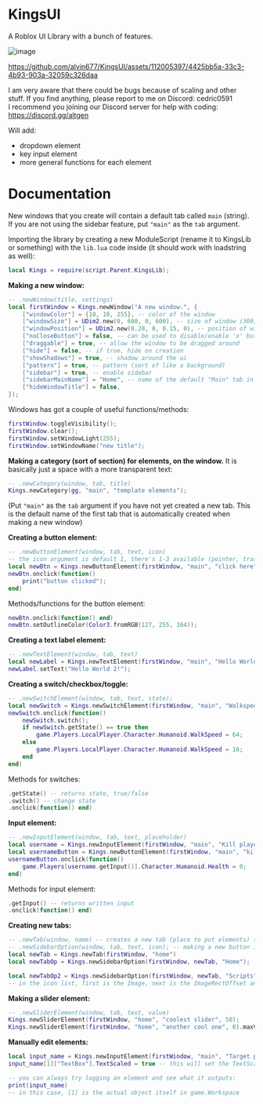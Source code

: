 # KingsUI
A Roblox UI Library with a bunch of features.

![image](https://github.com/alvin677/KingsUI/assets/112005397/e43274c4-2575-44a2-b8df-0187ad4169d3) <br />


https://github.com/alvin677/KingsUI/assets/112005397/4425bb5a-33c3-4b93-903a-32059c326daa




I am very aware that there could be bugs because of scaling and other stuff. If you find anything, please report to me on Discord: cedric0591 <br />
I recommend you joining our Discord server for help with coding: https://discord.gg/altgen

Will add:

* dropdown element
* key input element
* more general functions for each element

# Documentation

New windows that you create will contain a default tab called `main` (string). <br />
If you are not using the sidebar feature, put `"main"` as the `tab` argument.

Importing the library by creating a new ModuleScript (rename it to KingsLib or something) with the `lib.lua` code inside (it should work with loadstring as well):
```lua
local Kings = require(script.Parent.KingsLib);
```

**Making a new window:**
```lua
-- .newWindow(title, settings)
local firstWindow = Kings.newWindow("A new window.", {
	["windowColor"] = {10, 10, 255}, -- color of the window
	["windowSize"] = UDim2.new(0, 600, 0, 600), -- size of window (300, 400 is defualt)
	["windowPosition"] = UDim2.new(0.20, 0, 0.15, 0), -- position of window
	["noCloseButton"] = false, -- can be used to disable/enable 'x' button
	["draggable"] = true, -- allow the window to be dragged around
  	["hide"] = false, -- if true, hide on creation
	["showShadows"] = true, -- shadow around the ui
	["pattern"] = true, -- pattern (sort of like a background)
	["sidebar"] = true, -- enable sidebar
	["sidebarMainName"] = "Home", -- name of the default "Main" tab in the sidebar
	["hideWindowTitle"] = false,
});
```

Windows has got a couple of useful functions/methods:
```lua
firstWindow.toggleVisibility();
firstWindow.clear();
firstWindow.setWindowLight(255);
firstWindow.setWindowName("new title");
```

**Making a category (sort of section) for elements, on the window.**
It is basically just a space with a more transparent text:
```lua
-- .newCategory(window, tab, title)
Kings.newCategory(gg, "main", "template elements");
```
(Put `"main"` as the `tab` argument if you have not yet created a new tab. This is the default name of the first tab that is automatically created when making a new window)

**Creating a button element:**
```lua
-- .newButtonElement(window, tab, text, icon)
-- the icon argument is default 1, there's 1-3 available (pointer, trashcan, star)
local newBtn = Kings.newButtonElement(firstWindow, "main", "click here");
newBtn.onclick(function()
	print("button clicked");
end)
```

Methods/functions for the button element:
```lua
newBtn.onclick(function() end)
newBtn.setOutlineColor(Color3.fromRGB(127, 255, 164));
```


**Creating a text label element:**
```lua
-- .newTextElement(window, tab, text)
local newLabel = Kings.newTextElement(firstWindow, "main", "Hello World!");
newLabel.setText("Hello World 2!");
```

**Creating a switch/checkbox/toggle:**
```lua
-- .newSwitchElement(window, tab, text, state);
local newSwitch = Kings.newSwitchElement(firstWindow, "main", "Walkspeed", false);
newSwitch.onclick(function() 
	newSwitch.switch();
	if newSwitch.getState() == true then
		game.Players.LocalPlayer.Character.Humanoid.WalkSpeed = 64;
	else 
		game.Players.LocalPlayer.Character.Humanoid.WalkSpeed = 16;
	end
end)
```

Methods for switches:
```lua
.getState() -- returns state, true/false
.switch() -- change state
.onclick(function() end)
```

**Input element:**
```lua
-- .newInputElement(window, tab, text, placeholder)
local username = Kings.newInputElement(firstWindow, "main", "Kill player:", "who?");
local usernameButton = Kings.newButtonElement(firstWindow, "main", "kill player");
usernameButton.onclick(function()
	game.Players[username.getInput()].Character.Humanoid.Health = 0;
end)
```

Methods for input element:
```lua
.getInput() -- returns written input
.onclick(function() end)
```

**Creating new tabs:**
```lua
-- .newTab(window, name) -- creates a new tab (place to put elements) (name can be whatever if you use a variable to reference to it)
-- .newSidebarOption(window, tab, text, icon); -- making a new button in the sidebar that can lead to a tab
local newTab = Kings.newTab(firstWindow, "home")
local newTabOp = Kings.newSidebarOption(firstWindow, newTab, "Home");

local newTabOp2 = Kings.newSidebarOption(firstWindow, newTab, "Scripts", {"rbxassetid://3926307971", Vector2.new(804, 284), Vector2.new(36, 36)});
-- in the icon list, first is the Image, next is the ImageRectOffset and last the ImageRectSize
```

**Making a slider element:**
```lua
-- .newSliderElement(window, tab, text, value)
Kings.newSliderElement(firstWindow, "home", "coolest slider", 50);
Kings.newSliderElement(firstWindow, "home", "another cool one", 0).maxValue(1);
```

**Manually edit elements:**
```lua
local input_name = Kings.newInputElement(firstWindow, "main", "Target player:", "name");
input_name[1]["TextBox"].TextScaled = true -- this will set the TextScaled property of the Input element's TextBox (the input field) to 'true'

-- you can always try logging an element and see what it outputs:
print(input_name)
-- in this case, [1] is the actual object itself in game.Workspace
```
